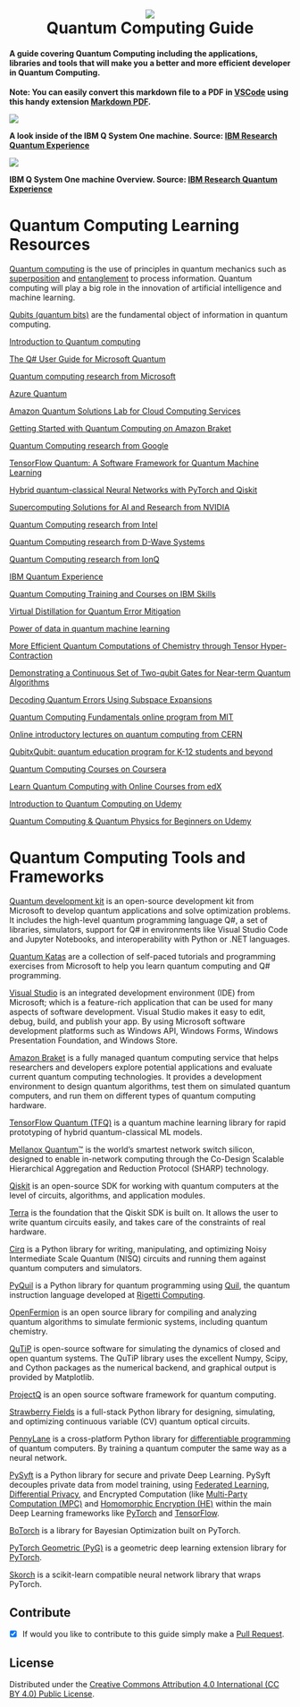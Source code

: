  <h1 align="center">
 <img src="https://user-images.githubusercontent.com/45159366/102813617-fa0c1180-437d-11eb-817d-efba29949f75.png">
  <br />
  Quantum Computing Guide
</h1>

#### A guide covering  Quantum Computing  including the applications, libraries and tools that will make you a better and more efficient developer in Quantum Computing.

**Note: You can easily convert this markdown file to a PDF in [VSCode](https://code.visualstudio.com/) using this handy extension [Markdown PDF](https://marketplace.visualstudio.com/items?itemName=yzane.markdown-pdf).**

<img src="https://user-images.githubusercontent.com/45159366/105409494-611f1f00-5be5-11eb-963f-e3c5f5d805f6.jpeg">
 
 **A look inside of the IBM Q System One machine. Source: [IBM Research Quantum Experience](https://www.research.ibm.com/quantum-computing/system-one/)**
 

 
 <img src="https://user-images.githubusercontent.com/45159366/105409495-62504c00-5be5-11eb-800c-7f24ff83bd65.jpeg">
 
 **IBM Q System One machine Overview. Source: [IBM Research Quantum Experience](https://www.research.ibm.com/quantum-computing/system-one/)**


# Quantum Computing Learning Resources

[Quantum computing](https://docs.microsoft.com/en-us/quantum/overview/understanding-quantum-computing) is the use of principles in quantum mechanics such as [superposition](https://en.wikipedia.org/wiki/Quantum_superposition) and [entanglement](https://en.wikipedia.org/wiki/Quantum_entanglement) to process information. Quantum computing will play a big role in the innovation of artificial intelligence and machine learning.

[Qubits (quantum bits)](https://docs.microsoft.com/en-us/quantum/concepts/the-qubit) are the fundamental object of information in quantum computing. 

[Introduction to Quantum computing](https://docs.microsoft.com/en-us/quantum/overview/overview)

[The Q# User Guide for Microsoft Quantum](https://docs.microsoft.com/en-us/quantum/user-guide/)

[Quantum computing research from Microsoft](https://www.microsoft.com/en-us/quantum)

[Azure Quantum](https://azure.microsoft.com/en-us/services/quantum/)

[Amazon Quantum Solutions Lab for Cloud Computing Services](https://aws.amazon.com/quantum-solutions-lab/)

[Getting Started with Quantum Computing on Amazon Braket](https://aws.amazon.com/braket/getting-started/)

[Quantum Computing research from Google](https://research.google/teams/applied-science/quantum/)

[TensorFlow Quantum: A Software Framework for Quantum Machine Learning](https://research.google/pubs/pub49371/)

[Hybrid quantum-classical Neural Networks with PyTorch and Qiskit](https://qiskit.org/textbook/ch-machine-learning/machine-learning-qiskit-pytorch.html)

[Supercomputing Solutions for AI and Research from NVIDIA](https://www.nvidia.com/en-us/industries/supercomputing/)

[Quantum Computing research from Intel](https://www.intel.com/content/www/us/en/research/quantum-computing.html)

[Quantum Computing research from D-Wave Systems](https://www.dwavesys.com/quantum-computing)

[Quantum Computing research from IonQ](https://ionq.com)

[IBM Quantum Experience](https://quantum-computing.ibm.com/)

[Quantum Computing Training and Courses on IBM Skills](https://www.ibm.com/skills/topics/quantum/)

[Virtual Distillation for Quantum Error Mitigation](https://research.google/pubs/pub49785/)

[Power of data in quantum machine learning](https://research.google/pubs/pub49725/)

[More Efficient Quantum Computations of Chemistry through Tensor Hyper-Contraction](https://research.google/pubs/pub49735/)

[Demonstrating a Continuous Set of Two-qubit Gates for Near-term Quantum Algorithms](https://research.google/pubs/pub48890/)

[Decoding Quantum Errors Using Subspace Expansions](https://research.google/pubs/pub47964/)

[Quantum Computing Fundamentals online program from MIT](https://learn-xpro.mit.edu/quantum-computing)

[Online introductory lectures on quantum computing from CERN](https://home.cern/news/announcement/computing/online-introductory-lectures-quantum-computing-6-november)

[QubitxQubit: quantum education program for K-12 students and beyond](https://www.qubitbyqubit.org/programs)

[Quantum Computing Courses on Coursera](https://www.coursera.org/courses?query=quantum%20computing)

[Learn Quantum Computing with Online Courses from edX](https://www.edx.org/learn/quantum-computing)

[Introduction to Quantum Computing on Udemy](https://www.udemy.com/course/introduction-to-quantum-computing/)

[Quantum Computing & Quantum Physics for Beginners on Udemy](https://www.udemy.com/course/qc101-introduction-to-quantum-computing-quantum-physics-for-beginners/)

# Quantum Computing Tools and Frameworks

[Quantum development kit](https://www.microsoft.com/en-us/quantum/development-kit) is an open-source development kit from Microsoft to develop quantum applications and solve optimization problems. It includes the high-level quantum programming language Q#, a set of libraries, simulators, support for Q# in environments like Visual Studio Code and Jupyter Notebooks, and interoperability with Python or .NET languages.

[Quantum Katas](https://github.com/microsoft/QuantumKatas) are a collection of self-paced tutorials and programming exercises from Microsoft to help you learn quantum computing and Q# programming.

[Visual Studio](https://visualstudio.microsoft.com/) is an integrated development environment (IDE) from Microsoft; which is a feature-rich application that can be used for many aspects of software development. Visual Studio makes it easy to edit, debug, build, and publish your app. By using Microsoft software development platforms such as Windows API, Windows Forms, Windows Presentation Foundation, and Windows Store.

[Amazon Braket](https://aws.amazon.com/braket/) is a fully managed quantum computing service that helps researchers and developers explore potential applications and evaluate current quantum computing technologies. It provides a development environment to design quantum algorithms, test them on simulated quantum computers, and run them on different types of quantum computing hardware.

[TensorFlow Quantum (TFQ)](https://www.tensorflow.org/quantum) is a quantum machine learning library for rapid prototyping of hybrid quantum-classical ML models. 

[Mellanox Quantum™](https://www.mellanox.com/products/infiniband-switches-ic/quantum) is the world’s smartest network switch silicon, designed to enable in-network computing through the Co-Design Scalable Hierarchical Aggregation and Reduction Protocol (SHARP) technology.

[Qiskit](https://qiskit.org/) is an open-source SDK for working with quantum computers at the level of circuits, algorithms, and application modules.

[Terra](https://qiskit.org/terra) is the foundation that the Qiskit SDK is built on. It allows the user to write quantum circuits easily, and takes care of the constraints of real hardware.

[Cirq](https://github.com/quantumlib/Cirq) is a Python library for writing, manipulating, and optimizing Noisy Intermediate Scale Quantum (NISQ) circuits and running them against quantum computers and simulators.

[PyQuil](https://github.com/rigetti/pyquil) is a Python library for quantum programming using [Quil](https://arxiv.org/abs/1608.03355), the quantum instruction language developed at [Rigetti Computing](https://www.rigetti.com/). 

[OpenFermion](https://github.com/quantumlib/OpenFermion) is an open source library for compiling and analyzing quantum algorithms to simulate fermionic systems, including quantum chemistry. 

[QuTiP](https://github.com/qutip/qutip) is open-source software for simulating the dynamics of closed and open quantum systems. The QuTiP library uses the excellent Numpy, Scipy, and Cython packages as the numerical backend, and graphical output is provided by Matplotlib.

[ProjectQ](https://github.com/ProjectQ-Framework/ProjectQ) is an open source software framework for quantum computing.

[Strawberry Fields](https://strawberryfields.ai/) is a full-stack Python library for designing, simulating, and optimizing continuous variable (CV) quantum optical circuits.

[PennyLane](https://pennylane.ai) is a cross-platform Python library for [differentiable programming](https://en.wikipedia.org/wiki/Differentiable_programming) of quantum computers. By training a quantum computer the same way as a neural network.

[PySyft](https://github.com/OpenMined/PySyft) is a Python library for secure and private Deep Learning. PySyft decouples private data from model training, using [Federated Learning](https://ai.googleblog.com/2017/04/federated-learning-collaborative.html), [Differential Privacy](https://www.microsoft.com/en-us/ai/ai-lab-differential-privacy), and Encrypted Computation (like [Multi-Party Computation (MPC)](https://multiparty.org) and [Homomorphic Encryption (HE)](https://www.microsoft.com/en-us/research/project/homomorphic-encryption/) within the main Deep Learning frameworks like [PyTorch](https://pytorch.org/) and [TensorFlow](https://www.tensorflow.org/).

[BoTorch](https://botorch.org) is a library for Bayesian Optimization built on PyTorch.

[PyTorch Geometric (PyG)](https://github.com/rusty1s/pytorch_geometric) is a geometric deep learning extension library for [PyTorch](https://pytorch.org/).

[Skorch](https://github.com/skorch-dev/skorch) is a scikit-learn compatible neural network library that wraps PyTorch.

## Contribute

- [x] If would you like to contribute to this guide simply make a [Pull Request](https://github.com/mikeroyal/Quantum-Computing-Guide/pulls).


## License

Distributed under the [Creative Commons Attribution 4.0 International (CC BY 4.0) Public License](https://creativecommons.org/licenses/by/4.0/).
